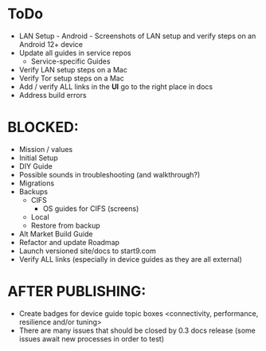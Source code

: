 # ToDo
- LAN Setup - Android - Screenshots of LAN setup and verify steps on an Android 12+ device
- Update all guides in service repos
    - Service-specific Guides
- Verify LAN setup steps on a Mac
- Verify Tor setup steps on a Mac
- Add / verify ALL links in the **UI** go to the right place in docs
- Address build errors

# BLOCKED:
- Mission / values
- Initial Setup
- DIY Guide
- Possible sounds in troubleshooting (and walkthrough?)
- Migrations
- Backups
    - CIFS
        - OS guides for CIFS (screens)
    - Local
    - Restore from backup
- Alt Market Build Guide
- Refactor and update Roadmap
- Launch versioned site/docs to start9.com
- Verify ALL links (especially in device guides as they are all external)

# AFTER PUBLISHING:
- Create badges for device guide topic boxes <connectivity, performance, resilience and/or tuning>
- There are many issues that should be closed by 0.3 docs release (some issues await new processes in order to test)
